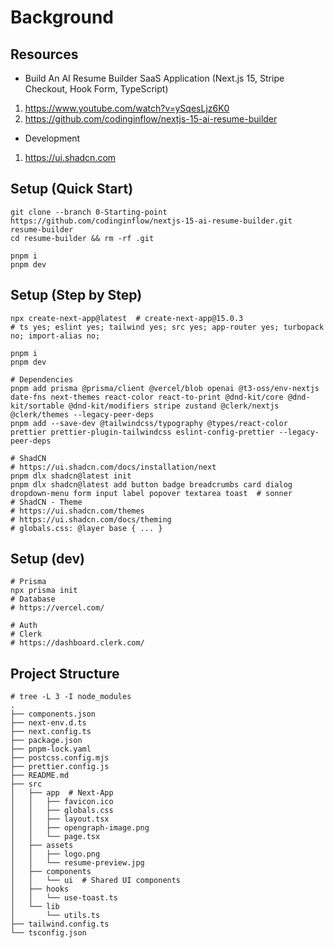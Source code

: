 # Background

## Resources

- Build An AI Resume Builder SaaS Application (Next.js 15, Stripe Checkout, Hook Form, TypeScript)

1. https://www.youtube.com/watch?v=ySqesLjz6K0
2. https://github.com/codinginflow/nextjs-15-ai-resume-builder

- Development

1. https://ui.shadcn.com

## Setup (Quick Start)

```shell
git clone --branch 0-Starting-point https://github.com/codinginflow/nextjs-15-ai-resume-builder.git resume-builder
cd resume-builder && rm -rf .git

pnpm i
pnpm dev

```

## Setup (Step by Step)

```shell
npx create-next-app@latest  # create-next-app@15.0.3
# ts yes; eslint yes; tailwind yes; src yes; app-router yes; turbopack no; import-alias no;

pnpm i
pnpm dev

# Dependencies
pnpm add prisma @prisma/client @vercel/blob openai @t3-oss/env-nextjs date-fns next-themes react-color react-to-print @dnd-kit/core @dnd-kit/sortable @dnd-kit/modifiers stripe zustand @clerk/nextjs @clerk/themes --legacy-peer-deps
pnpm add --save-dev @tailwindcss/typography @types/react-color prettier prettier-plugin-tailwindcss eslint-config-prettier --legacy-peer-deps

# ShadCN
# https://ui.shadcn.com/docs/installation/next
pnpm dlx shadcn@latest init
pnpm dlx shadcn@latest add button badge breadcrumbs card dialog dropdown-menu form input label popover textarea toast  # sonner
# ShadCN - Theme
# https://ui.shadcn.com/themes
# https://ui.shadcn.com/docs/theming
# globals.css: @layer base { ... }

```

## Setup (dev)

```shell
# Prisma
npx prisma init
# Database
# https://vercel.com/

# Auth
# Clerk
# https://dashboard.clerk.com/

```

## Project Structure

```shell
# tree -L 3 -I node_modules
.
├── components.json
├── next-env.d.ts
├── next.config.ts
├── package.json
├── pnpm-lock.yaml
├── postcss.config.mjs
├── prettier.config.js
├── README.md
├── src
│   ├── app  # Next-App
│   │   ├── favicon.ico
│   │   ├── globals.css
│   │   ├── layout.tsx
│   │   ├── opengraph-image.png
│   │   └── page.tsx
│   ├── assets
│   │   ├── logo.png
│   │   └── resume-preview.jpg
│   ├── components
│   │   └── ui  # Shared UI components
│   ├── hooks
│   │   └── use-toast.ts
│   └── lib
│       └── utils.ts
├── tailwind.config.ts
└── tsconfig.json

```
